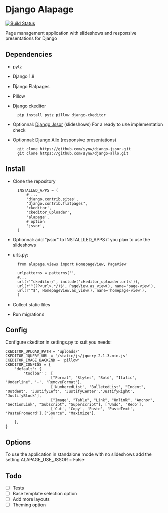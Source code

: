 Django Alapage
==============

[![Build Status](https://travis-ci.org/synw/django-alapage.svg?branch=master)](https://travis-ci.org/synw/django-alapage)

Page management application with slideshows and responsive presentations for Django


Dependencies
--------------

- pytz
- Django 1.8
- Django Flatpages
- Pillow
- Django ckeditor

		pip install pytz pillow django-ckeditor 
		
- Optionnal: [Django Jssor](https://github.com/synw/django-jssor) (slideshows) For a ready to use implementation check
- Optionnal: [Django Allo](https://github.com/synw/django-allo) (responsive presentations)

		git clone https://github.com/synw/django-jssor.git
		git clone https://github.com/synw/django-allo.git
		

Install
--------------

- Clone the repository

		INSTALLED_APPS = (
			# ...
			'django.contrib.sites',
    		'django.contrib.flatpages',
		    'ckeditor',
		    'ckeditor_uploader',
		    'alapage',
			# option
		    'jssor',
		)

- Optionnal: add "jssor" to INSTALLLED_APPS if you plan to use the slideshows
- urls.py:

		from alapage.views import HomepageView, PageView

		urlpatterns = patterns('',
		#...
		url(r'^ckeditor/', include('ckeditor_uploader.urls')),
	    url(r'^(?P<url>.*/)$', PageView.as_view(), nane='page-view'),
	    url(r'^$', HomepageView.as_view(), nane='homepage-view'),
	    )
    
- Collect static files
- Run migrations

Config
--------------

Configure ckeditor in settings.py to suit you needs:

	CKEDITOR_UPLOAD_PATH = 'uploads/'
	CKEDITOR_JQUERY_URL = '/static/js/jquery-2.1.3.min.js'
	CKEDITOR_IMAGE_BACKEND = 'pillow'
	CKEDITOR_CONFIGS = {
	    'default': {
	        'toolbar':  [
	                    ["Format", "Styles", "Bold", "Italic", "Underline", '-', 'RemoveFormat'],
	                    ['NumberedList', 'BulletedList', "Indent", "Outdent", 'JustifyLeft', 'JustifyCenter','JustifyRight', 'JustifyBlock'],
	                    ["Image", "Table", "Link", "Unlink", "Anchor", "SectionLink", "Subscript", "Superscript"], ['Undo', 'Redo'],
	                    ['Cut', 'Copy', 'Paste', 'PasteText', 'PasteFromWord'],["Source", "Maximize"],
	                    ]
	    },
	}

Options
--------------

To use the application in standalone mode with no slideshows add the setting ALAPAGE_USE_JSSOR = False

Todo
--------------

- [ ] Tests
- [ ] Base template selection option
- [ ] Add more layouts
- [ ] Theming option

